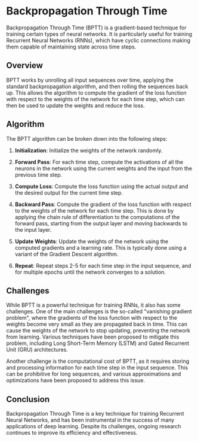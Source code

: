 # Backpropagation Through Time

Backpropagation Through Time (BPTT) is a gradient-based technique for training certain types of neural networks. It is particularly useful for training Recurrent Neural Networks (RNNs), which have cyclic connections making them capable of maintaining state across time steps. 

## Overview

BPTT works by unrolling all input sequences over time, applying the standard backpropagation algorithm, and then rolling the sequences back up. This allows the algorithm to compute the gradient of the loss function with respect to the weights of the network for each time step, which can then be used to update the weights and reduce the loss.

## Algorithm

The BPTT algorithm can be broken down into the following steps:

1. **Initialization**: Initialize the weights of the network randomly.

2. **Forward Pass**: For each time step, compute the activations of all the neurons in the network using the current weights and the input from the previous time step.

3. **Compute Loss**: Compute the loss function using the actual output and the desired output for the current time step.

4. **Backward Pass**: Compute the gradient of the loss function with respect to the weights of the network for each time step. This is done by applying the chain rule of differentiation to the computations of the forward pass, starting from the output layer and moving backwards to the input layer.

5. **Update Weights**: Update the weights of the network using the computed gradients and a learning rate. This is typically done using a variant of the Gradient Descent algorithm.

6. **Repeat**: Repeat steps 2-5 for each time step in the input sequence, and for multiple epochs until the network converges to a solution.

## Challenges

While BPTT is a powerful technique for training RNNs, it also has some challenges. One of the main challenges is the so-called "vanishing gradient problem", where the gradients of the loss function with respect to the weights become very small as they are propagated back in time. This can cause the weights of the network to stop updating, preventing the network from learning. Various techniques have been proposed to mitigate this problem, including Long Short-Term Memory (LSTM) and Gated Recurrent Unit (GRU) architectures.

Another challenge is the computational cost of BPTT, as it requires storing and processing information for each time step in the input sequence. This can be prohibitive for long sequences, and various approximations and optimizations have been proposed to address this issue.

## Conclusion

Backpropagation Through Time is a key technique for training Recurrent Neural Networks, and has been instrumental in the success of many applications of deep learning. Despite its challenges, ongoing research continues to improve its efficiency and effectiveness.
